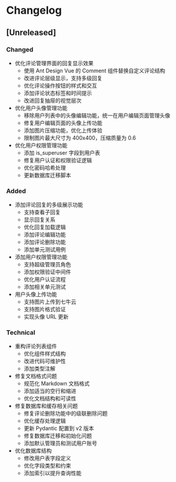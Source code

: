 # Changelog

## [Unreleased]

### Changed

- 优化评论管理界面的回复显示效果
  - 使用 Ant Design Vue 的 Comment 组件替换自定义评论结构
  - 改进评论层级显示，支持多级回复
  - 优化评论操作按钮的样式和交互
  - 添加评论状态标签和时间提示
  - 改进回复抽屉的视觉层次
- 优化用户头像管理功能
  - 移除用户列表中的头像编辑功能，统一在用户编辑页面管理头像
  - 修复用户编辑页面的头像上传功能
  - 添加图片压缩功能，优化上传体验
  - 限制图片最大尺寸为 400x400，压缩质量为 0.6
- 优化用户权限管理功能
  - 添加 is_superuser 字段到用户表
  - 修复用户认证和权限验证逻辑
  - 优化密码哈希处理
  - 更新数据库迁移脚本

### Added

- 添加评论回复的多级展示功能
  - 支持查看子回复
  - 显示回复关系
  - 优化回复加载逻辑
  - 添加评论编辑功能
  - 添加评论删除功能
  - 添加单元测试用例
- 添加用户权限管理功能
  - 支持超级管理员角色
  - 添加权限验证中间件
  - 优化用户认证流程
  - 添加相关单元测试
- 用户头像上传功能
  - 支持图片上传到七牛云
  - 支持图片格式验证
  - 实现头像 URL 更新

### Technical

- 重构评论列表组件
  - 优化组件样式结构
  - 改进代码可维护性
  - 添加类型注解
- 修复文档格式问题
  - 规范化 Markdown 文档格式
  - 添加适当的空行和缩进
  - 优化文档结构和可读性
- 修复数据库和缓存相关问题
  - 修复评论删除功能中的级联删除问题
  - 优化缓存处理逻辑
  - 更新 Pydantic 配置到 v2 版本
  - 修复数据库迁移和初始化问题
  - 添加默认管理员和测试用户账号
- 优化数据库结构
  - 修改用户表字段定义
  - 优化字段类型和约束
  - 添加索引以提升查询性能